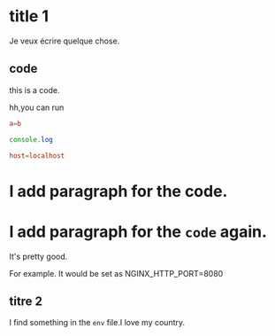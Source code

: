 # title 1

Je veux écrire quelque chose.

## code


this is a code.

hh,you can run

```conf
a=b
```

```js
console.log
```

```conf
host=localhost
```

# I add paragraph for the code.

# I add paragraph for the `code` again.

It's pretty good.

For example. It would be set as NGINX_HTTP_PORT=8080

## titre 2

I find something in the `env` file.I love my country.
